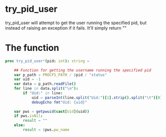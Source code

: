 # try_pid_user

try_pid_user will attempt to get the user running the specified pid, but instead of raising an 
exception if it fails. It'll simply return ""

# The function
```nim
proc try_pid_user*(pid: int): string =
    
    ## Function for getting the username running the specified pid
    var p_path = PROCFS_PATH / $pid / "status"
    var uid = -1
    var data = p_path.readFile()
    for line in data.split("\n"):
        if "Uid:" in line:
            uid = parseInt(line.split("Uid:")[1].strip().split("\t")[0])
            debugEcho fmt"Uid: {uid}"
        
    var pws = getpwuid(cast[Uid](uid))
    if pws.isNil:
        result = ""
    else:
        result = $pws.pw_name
```